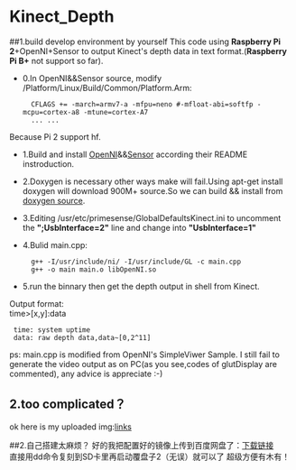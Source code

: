 # Kinect_Depth
##1.build develop environment by yourself
This code using **Raspberry Pi 2**+OpenNI+Sensor to output Kinect's depth data in text format.(**Raspberry Pi B+** not support so far).

- 0.In OpenNI&&Sensor source, modify /Platform/Linux/Build/Common/Platform.Arm:  

        CFLAGS += -march=armv7-a -mfpu=neno #-mfloat-abi=softfp -mcpu=cortex-a8 -mtune=cortex-A7 
        ... ...

Because Pi 2 support hf.

- 1.Build and install [OpenNI](https://github.com/OpenNI/OpenNI)&&[Sensor](https://github.com/ruedigerH2/SensorKinect) according their README instroduction.   



- 2.Doxygen is necessary other ways make will fail.Using apt-get install doxygen will download 900M+ source.So we can build && install from [doxygen source](https://github.com/doxygen/doxygen).  



- 3.Editing /usr/etc/primesense/GlobalDefaultsKinect.ini to uncomment the **";UsbInterface=2"** line and change into **"UsbInterface=1"**   



- 4.Bulid main.cpp: 

        g++ -I/usr/include/ni/ -I/usr/include/GL -c main.cpp    
        g++ -o main main.o libOpenNI.so       
  


  
- 5.run the binnary then get the depth output in shell from Kinect. 

Output format:     
     time>[x,y]:data
     
     time: system uptime
     data: raw depth data,data~[0,2^11]  


ps: main.cpp is modified from OpenNI's SimpleViwer Sample.
    I still fail to generate the video output as on PC(as you see,codes of glutDisplay are commented), any advice is appreciate :-)
    
## 2.too complicated？
ok here is my uploaded img:[links](http://pan.baidu.com/s/1bI7Em)


##2.自己搭建太麻烦？
好的我把配置好的镜像上传到百度网盘了：[下载链接](http://pan.baidu.com/s/1bI7Em)   
直接用dd命令复刻到SD卡里再启动覆盘子2（无误）就可以了 超级方便有木有！
